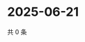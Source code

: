 # 2025-06-21

共 0 条

<!-- BEGIN ZHIHUVIDEO -->
<!-- 最后更新时间 Sat Jun 21 2025 06:11:09 GMT+0800 (China Standard Time) -->

<!-- END ZHIHUVIDEO -->
